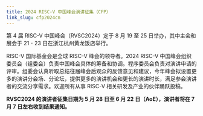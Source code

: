 ```yaml
---
title: 2024 RISC-V 中国峰会演讲征集（CFP）
link_slug: cfp2024cn
---
```


第 4 届 RISC-V 中国峰会（RVSC2024）定于 8 月 19 至 25 日举办，其中主会和展会于 21 - 23 日在浙江杭州黄龙饭店举行。

RISC-V 国际基金会是全球 RISC-V 峰会的领导者。2024 RISC-V 中国峰会组织委员会（组委会）负责中国峰会具体的筹备和协调。程序委员会负责对演讲申请的评审。组委会认真听取总结往届峰会后观众的反馈意见和建议，今年峰会拟设置更多的演讲分会场、分论坛，提供更多的演讲机会和更长的演讲时长，满足参会演讲者的交流分享需求。欢迎所有从事 RISC-V 相关研发及产业的伙伴踊跃投稿。

**RVSC2024 的演讲者征集日期为 5 月 28 日至 6 月 22 日（AoE），演讲者将在 7 月 7 日左右收到结果通知。**
